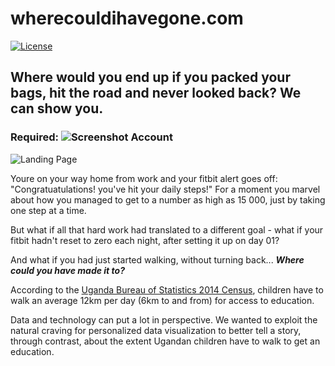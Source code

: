 
# wherecouldihavegone.com

[![License](https://img.shields.io/badge/License-Apache%202.0-blue.svg)](https://opensource.org/licenses/Apache-2.0)

## Where would you end up if you packed your bags, hit the road and never looked back? We can show you.

### Required: ![Screenshot](https://github.com/ACalverley/wherecouldihavegone/blob/master/public/img/Fitbit_logo_RGBSmaller.png) Account 

![Landing Page](https://github.com/ACalverley/wherecouldihavegone/blob/master/public/img/LandingPage.png)

Youre on your way home from work and your fitbit alert goes off: "Congratuatulations! you've hit your daily steps!" For a moment you marvel about how you managed to get to a number as high as 15 000, just by taking one step at a time. 

But what if all that hard work had translated to a different goal - what if your fitbit hadn't reset to zero each night, after setting it up on day 01? 

And what if you had just started walking, without turning back... **_Where could you have made it to?_**

According to the [Uganda Bureau of Statistics 2014 Census](http://www.ubos.org/2016/03/24/census-2014-final-results/), children have to walk an average 12km per day (6km to and from) for access to education.

Data and technology can put a lot in perspective. We wanted to exploit the natural craving for personalized data visualization to better tell a story, through contrast, about the extent Ugandan children have to walk to get an education.

